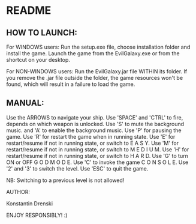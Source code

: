 # README

## HOW TO LAUNCH:

For WINDOWS users: Run the setup.exe file, choose installation folder and install the game. Launch the game from the EvilGalaxy.exe or from the shortcut on your desktop.

For NON-WINDOWS users: Run the EvilGalaxy.jar file WITHIN its folder. If you remove the .jar file outside the folder, the game resources won't be found, which will result in a failure to load the game.



## MANUAL: 

Use the ARROWS to navigate your ship. 
Use 'SPACE' and 'CTRL' to fire, 
depends on which weapon is unlocked.
Use 'S' to mute the background music.
and 'A' to enable the background music.
Use 'P' for pausing the game.
Use 'R' for restart the game when in running state.
Use 'E' for restart/resume if not in running state, or switch to E A S Y.
Use 'M' for restart/resume if not in running state, or switch to M E D I U M.
Use 'H' for restart/resume if not in running state, or switch to H A R D.
Use 'G' to turn ON or OFF G O D M O D E.
Use 'C' to invoke the game C O N S O L E.
Use '2' and '3' to switch the level.
Use 'ESC' to quit the game.

NB: Switching to a previous level is not allowed!



AUTHOR: 

Konstantin Drenski


ENJOY RESPONSIBLY! :)
